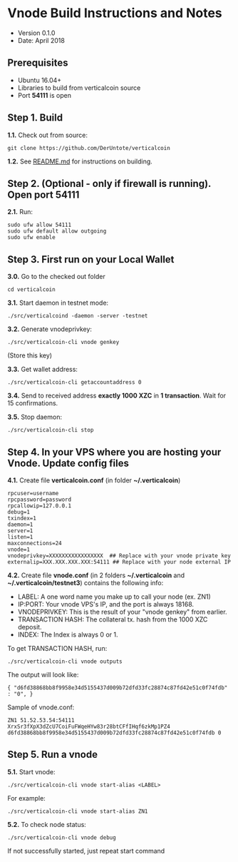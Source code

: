 Vnode Build Instructions and Notes
=============================
 - Version 0.1.0
 - Date: April 2018
 
Prerequisites
-------------
 - Ubuntu 16.04+
 - Libraries to build from verticalcoin source
 - Port **54111** is open

Step 1. Build
----------------------
**1.1.**  Check out from source:

    git clone https://github.com/DerUntote/verticalcoin

**1.2.**  See [README.md](README.md) for instructions on building.

Step 2. (Optional - only if firewall is running). Open port 54111
----------------------
**2.1.**  Run:

    sudo ufw allow 54111
    sudo ufw default allow outgoing
    sudo ufw enable

Step 3. First run on your Local Wallet
----------------------
**3.0.**  Go to the checked out folder

    cd verticalcoin

**3.1.**  Start daemon in testnet mode:

    ./src/verticalcoind -daemon -server -testnet

**3.2.**  Generate vnodeprivkey:

    ./src/verticalcoin-cli vnode genkey

(Store this key)

**3.3.**  Get wallet address:

    ./src/verticalcoin-cli getaccountaddress 0

**3.4.**  Send to received address **exactly 1000 XZC** in **1 transaction**. Wait for 15 confirmations.

**3.5.**  Stop daemon:

    ./src/verticalcoin-cli stop

Step 4. In your VPS where you are hosting your Vnode. Update config files
----------------------
**4.1.**  Create file **verticalcoin.conf** (in folder **~/.verticalcoin**)

    rpcuser=username
    rpcpassword=password
    rpcallowip=127.0.0.1
    debug=1
    txindex=1
    daemon=1
    server=1
    listen=1
    maxconnections=24
    vnode=1
    vnodeprivkey=XXXXXXXXXXXXXXXXX  ## Replace with your vnode private key
    externalip=XXX.XXX.XXX.XXX:54111 ## Replace with your node external IP

**4.2.**  Create file **vnode.conf** (in 2 folders **~/.verticalcoin** and **~/.verticalcoin/testnet3**) contains the following info:
 - LABEL: A one word name you make up to call your node (ex. ZN1)
 - IP:PORT: Your vnode VPS's IP, and the port is always 18168.
 - VNODEPRIVKEY: This is the result of your "vnode genkey" from earlier.
 - TRANSACTION HASH: The collateral tx. hash from the 1000 XZC deposit.
 - INDEX: The Index is always 0 or 1.

To get TRANSACTION HASH, run:

    ./src/verticalcoin-cli vnode outputs

The output will look like:

    { "d6fd38868bb8f9958e34d5155437d009b72dfd33fc28874c87fd42e51c0f74fdb" : "0", }

Sample of vnode.conf:

    ZN1 51.52.53.54:54111 XrxSr3fXpX3dZcU7CoiFuFWqeHYw83r28btCFfIHqf6zkMp1PZ4 d6fd38868bb8f9958e34d5155437d009b72dfd33fc28874c87fd42e51c0f74fdb 0

Step 5. Run a vnode
----------------------
**5.1.**  Start vnode:

    ./src/verticalcoin-cli vnode start-alias <LABEL>

For example:

    ./src/verticalcoin-cli vnode start-alias ZN1

**5.2.**  To check node status:

    ./src/verticalcoin-cli vnode debug

If not successfully started, just repeat start command
